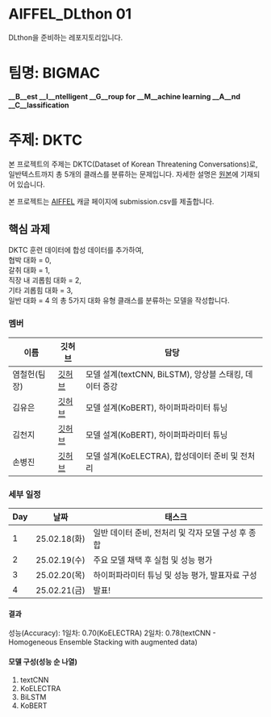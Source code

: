 # AIFFEL_DLthon 01
DLthon을 준비하는 레포지토리입니다.

# 팀명: BIGMAC
#### __B__est __I__ntelligent __G__roup for __M__achine learning __A__nd __C__lassification


# 주제: DKTC
본 프로젝트의 주제는 DKTC(Dataset of Korean Threatening Conversations)로, 일반텍스트까지 총 5개의 클래스를 분류하는 문제입니다. 자세한 설명은 [원본](https://github.com/tunib-ai/DKTC)에 기재되어 있습니다.

본 프로젝트는 [AIFFEL](https://www.kaggle.com/competitions/aiffel-dl-thon-dktc-online-12) 캐글 페이지에 submission.csv를 제출합니다.

## 핵심 과제
DKTC 훈련 데이터에 합성 데이터를 추가하여,  
협박 대화 = 0,  
갈취 대화 = 1,  
직장 내 괴롭힘 대화 = 2,  
기타 괴롭힘 대화 = 3,  
일반 대화 = 4 의 총 5가지 대화 유형 클래스를 분류하는 모델을 작성합니다.


### 멤버

| 이름   | 깃허브 | 담당 |
|--------|--------|----------------------------|
| 염철헌(팀장) | [깃허브](https://github.com/paranoidandroid2124/) | 모델 설계(textCNN, BiLSTM), 앙상블 스태킹, 데이터 증강 |
| 김유은 | [깃허브](https://github.com/yoo-eun00) | 모델 설계(KoBERT), 하이퍼파라미터 튜닝 |
| 김천지 | [깃허브](https://github.com/CheonjiKim) | 모델 설계(KoBERT), 하이퍼파라미터 튜닝 |
| 손병진 | [깃허브](https://github.com/SonByeongJin) | 모델 설계(KoELECTRA), 합성데이터 준비 및 전처리 |

### 세부 일정

| Day   | 날짜 | 태스크 |
|--------|--------|----------------------------|
| 1 | 25.02.18(화) | 일반 데이터 준비, 전처리 및 각자 모델 구성 후 종합 |
| 2 | 25.02.19(수) | 주요 모델 채택 후 실험 및 성능 평가 |
| 3 | 25.02.20(목) | 하이퍼파라미터 튜닝 및 성능 평가, 발표자료 구성 |
| 4 | 25.02.21(금) | 발표! |

#### 결과
성능(Accuracy):
1일차: 0.70(KoELECTRA)
2일차: 0.78(textCNN - Homogeneous Ensemble Stacking with augmented data)

#### 모델 구성(성능 순 나열)
1. textCNN
2. KoELECTRA
3. BiLSTM
4. KoBERT
